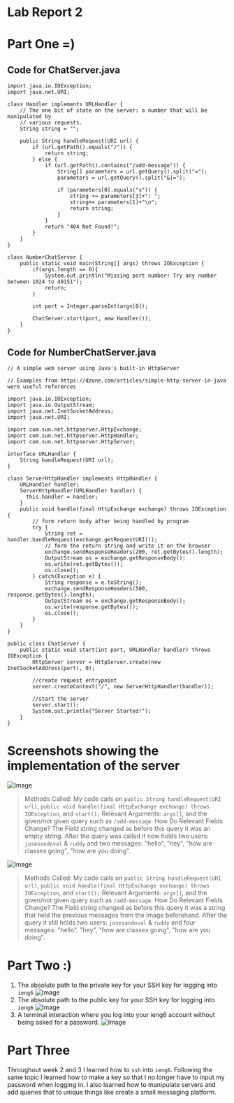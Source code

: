 # Lab Report 2 
# Part One =)
## Code for ChatServer.java
```
import java.io.IOException;
import java.net.URI;

class Handler implements URLHandler {
    // The one bit of state on the server: a number that will be manipulated by
    // various requests.
    String string = "";

    public String handleRequest(URI url) {
        if (url.getPath().equals("/")) {
            return string;
        } else {
            if (url.getPath().contains("/add-message")) {
                String[] parameters = url.getQuery().split("=");
                parameters = url.getQuery().split("&|=");
                
                if (parameters[0].equals("s")) {
                    string += parameters[3]+": ";
                    string+= parameters[1]+"\n";
                    return string;
                }
            }
            return "404 Not Found!";
        }
    }
}

class NumberChatServer {
    public static void main(String[] args) throws IOException {
        if(args.length == 0){
            System.out.println("Missing port number! Try any number between 1024 to 49151");
            return;
        }

        int port = Integer.parseInt(args[0]);

        ChatServer.start(port, new Handler());
    }
}
```
## Code for NumberChatServer.java
```
// A simple web server using Java's built-in HttpServer

// Examples from https://dzone.com/articles/simple-http-server-in-java were useful references

import java.io.IOException;
import java.io.OutputStream;
import java.net.InetSocketAddress;
import java.net.URI;

import com.sun.net.httpserver.HttpExchange;
import com.sun.net.httpserver.HttpHandler;
import com.sun.net.httpserver.HttpServer;

interface URLHandler {
    String handleRequest(URI url);
}

class ServerHttpHandler implements HttpHandler {
    URLHandler handler;
    ServerHttpHandler(URLHandler handler) {
      this.handler = handler;
    }
    public void handle(final HttpExchange exchange) throws IOException {
        // form return body after being handled by program
        try {
            String ret = handler.handleRequest(exchange.getRequestURI());
            // form the return string and write it on the browser
            exchange.sendResponseHeaders(200, ret.getBytes().length);
            OutputStream os = exchange.getResponseBody();
            os.write(ret.getBytes());
            os.close();
        } catch(Exception e) {
            String response = e.toString();
            exchange.sendResponseHeaders(500, response.getBytes().length);
            OutputStream os = exchange.getResponseBody();
            os.write(response.getBytes());
            os.close();
        }
    }
}

public class ChatServer {
    public static void start(int port, URLHandler handler) throws IOException {
        HttpServer server = HttpServer.create(new InetSocketAddress(port), 0);

        //create request entrypoint
        server.createContext("/", new ServerHttpHandler(handler));

        //start the server
        server.start();
        System.out.println("Server Started!");
    }
}

```
# Screenshots showing the implementation of the server
![Image](screenshot.png)
> Methods Called: My code calls on ```public String handleRequest(URI url)```, ```public void handle(final HttpExchange exchange) throws IOException```, and ```start();```
>Relevant Arguments: ```args[]```, and the given/not given query such as ```/add-message```.
> How Do Relevant Fields Change? The Field string changed as before this query it was an empty string. After the query was called it now holds two users: ```josesandoval``` & ```ruddy``` and two messages: "hello", "hey", "how are classes going", "how are you doing". 

![Image](screenshot2.png)
> Methods Called: My code calls on ```public String handleRequest(URI url)```, ```public void handle(final HttpExchange exchange) throws IOException```, and ```start();```
>Relevant Arguments: ```args[]```, and the given/not given query such as ```/add-message```.
> How Do Relevant Fields Change? The Field string changed as before this query it was a string that held the previous messages from the image beforehand. After the query it still holds two users: ```josesandoval``` & ```ruddy``` and four messages: "hello", "hey", "how are classes going", "how are you doing".


# Part Two :)
1. The absolute path to the private key for your SSH key for logging into ```ieng6```
![Image](redolab2part2screenshot.png)
2. The absolute path to the public key for your SSH key for logging into ```ieng6```
![Image](putthisoneinlab2now.png)
3. A terminal interaction where you log into your ieng6 account without being asked for a password.
![Image](lab2part2screenshot2.png)

# Part Three
Throughout week 2 and 3 I learned how to ```ssh``` into ```ieng6```. Following the same topic I learned how to make a key so that I no longer have to input my password when logging in. I also learned how to manipulate servers and add queries that to unique things like create a small messaging platform. 

